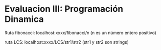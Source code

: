 # Evaluacion III: Programación Dinamica

Ruta fibonacci: localhost:xxxx/fibonacci/n (n es un número entero positivo)

ruta LCS: localhost:xxxx/LCS/str1/str2 (str1 y str2 son strings)
